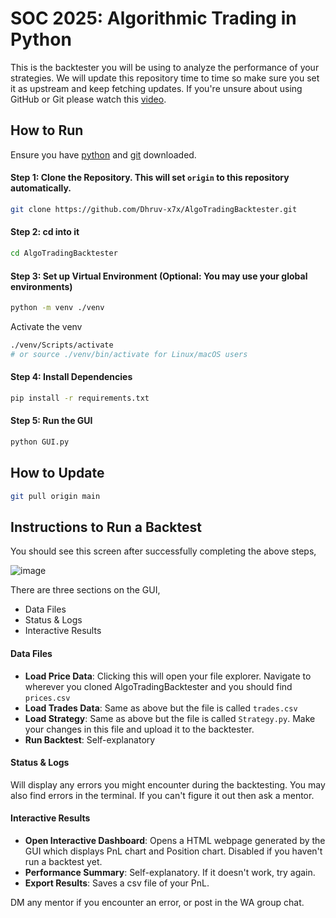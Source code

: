 # SOC 2025: Algorithmic Trading in Python

This is the backtester you will be using to analyze the performance of your strategies. We will update this repository time to time so make sure you set it as upstream and keep fetching updates. 
If you're unsure about using GitHub or Git please watch this [video](https://www.youtube.com/watch?v=vA5TTz6BXhY&ab_channel=TraversyMedia). 

## How to Run

Ensure you have [python](https://www.python.org/downloads/) and [git](https://git-scm.com/downloads) downloaded.

#### Step 1: Clone the Repository. This will set `origin` to this repository automatically. 
```bash
git clone https://github.com/Dhruv-x7x/AlgoTradingBacktester.git
```

#### Step 2: cd into it
```bash
cd AlgoTradingBacktester
```

#### Step 3: Set up Virtual Environment (Optional: You may use your global environments)
```bash
python -m venv ./venv
```
Activate the venv
```bash
./venv/Scripts/activate
# or source ./venv/bin/activate for Linux/macOS users
```

#### Step 4: Install Dependencies
```bash
pip install -r requirements.txt
```

#### Step 5: Run the GUI
```bash
python GUI.py
```

## How to Update
```bash
git pull origin main
```

## Instructions to Run a Backtest

You should see this screen after successfully completing the above steps,

![image](https://github.com/user-attachments/assets/30a35287-158b-4981-bf29-f7124c407259)

There are three sections on the GUI, 
- Data Files
- Status & Logs
- Interactive Results

#### Data Files

- **Load Price Data**: Clicking this will open your file explorer. Navigate to wherever you cloned AlgoTradingBacktester and you should find `prices.csv`
- **Load Trades Data**: Same as above but the file is called `trades.csv`
- **Load Strategy**: Same as above but the file is called `Strategy.py`. Make your changes in this file and upload it to the backtester.
- **Run Backtest**: Self-explanatory

#### Status & Logs
Will display any errors you might encounter during the backtesting. You may also find errors in the terminal. If you can't figure it out then ask a mentor.

#### Interactive Results

- **Open Interactive Dashboard**: Opens a HTML webpage generated by the GUI which displays PnL chart and Position chart. Disabled if you haven't run a backtest yet.
- **Performance Summary**: Self-explanatory. If it doesn't work, try again.
- **Export Results**: Saves a csv file of your PnL.



DM any mentor if you encounter an error, or post in the WA group chat.
